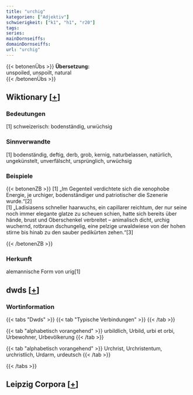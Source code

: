 ```yaml
---
title: "urchig"
kategorien: ["Adjektiv"]
schwierigkeit: ["k1", "h1", "r20"]
tags:
series:
mainDornseiffs:
domainDornseiffs:
url: "urchig"
---
```


{{< betonenÜbs >}}
**Übersetzung:**  
unspoiled, unspoilt, natural  
{{< /betonenÜbs >}}

## Wiktionary [[+](https://de.wiktionary.org/wiki/urchig)]

### Bedeutungen
[1] schweizerisch: bodenständig, urwüchsig  

### Sinnverwandte
[1] bodenständig, deftig, derb, grob, kernig, naturbelassen, natürlich, ungekünstelt, unverfälscht, ursprünglich, urwüchsig  

### Beispiele
{{< betonenZB >}}
[1] „Im Gegenteil verdichtete sich die xenophobe Energie, je urchiger, bodenständiger und patriotischer die Szenerie wurde.“[2]  
[1] „Ladisiasens schneller haarwuchs, ein capillarer reichtum, der nur seine noch immer elegante glatze zu scheuen schien, hatte sich bereits über hände, brust und Oberschenkel verbreitet – animalisch dicht, urchig wuchernd, rotbraun dschungelig, eine pelzige urwaldwiese von der hohen stirne bis hinab zu den sauber pedikürten zehen.“[3]  

{{< /betonenZB >}}
### Herkunft
alemannische Form von urig[1]  



## dwds [[+](https://www.dwds.de/wb/urchig)]

### Wortinformation
{{< tabs "Dwds" >}}
{{< tab "Typische Verbindungen" >}}
{{< /tab >}}

{{< tab "alphabetisch vorangehend" >}}
urbildlich, Urbild, urbi et orbi, Urbewohner, Urbevölkerung
{{< /tab >}}

{{< tab "alphabetisch vorangehend" >}}
Urchrist, Urchristentum, urchristlich, Urdarm, urdeutsch
{{< /tab >}}

{{< /tabs >}}

## Leipzig Corpora [[+](https://corpora.uni-leipzig.de/en/res?word=urchig&corpusId=deu_newscrawl-public_2018)]

